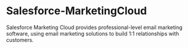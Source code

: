 # Salesforce-MarketingCloud
Salesforce Marketing Cloud provides professional-level email marketing software, using email marketing solutions to build 1:1 relationships with customers.
